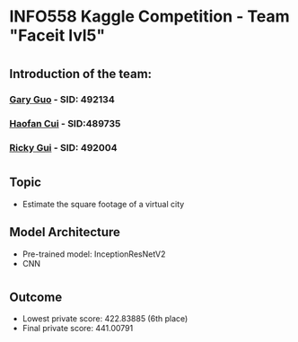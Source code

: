 <body marginheight="0" data-new-gr-c-s-check-loaded="14.1040.0" data-gr-ext-installed=""><h1>INFO558 Kaggle Competition - Team "Faceit lvl5"</h1>
<h1> </h1>
<h2>Introduction of the team:</h2>
<h3><a href="https://www.linkedin.com/in/garyguo19/">Gary Guo</a> - SID: 492134</h3>
<h3><a href="https://www.linkedin.com/in/haofan-cui/">Haofan Cui</a> - SID:489735</h3>
<h3><a href="https://www.linkedin.com/in/ruiqigui/">Ricky Gui</a> - SID: 492004</h3>
<h1> </h1>
<h2>Topic</h2>
<ul>
<li>Estimate the square footage of a virtual city</li>
</ul>
<h2>Model Architecture</h2>
<ul>
<li>Pre-trained model: InceptionResNetV2</li>
<li>CNN</li>
</ul>
<h1> </h1>
<h2>Outcome</h2>
<ul>
<li>Lowest private score: 422.83885 (6th place)</li>
<li>Final private score: 441.00791</li>
</ul>
</body><grammarly-desktop-integration data-grammarly-shadow-root="true"></grammarly-desktop-integration></html>
